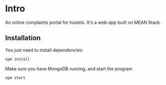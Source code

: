# Intro
An online complaints portal for hostels. It's a web-app built on MEAN Stack.

## Installation
You just need to install dependencies:

```bash
npm install
```

Make sure you have MongoDB running, and start the program

```bash
npm start
```